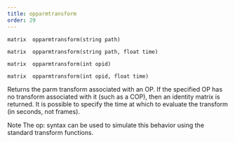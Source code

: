 ```yaml
---
title: opparmtransform
order: 29
---
```

`matrix  opparmtransform(string path)`

`matrix  opparmtransform(string path, float time)`

`matrix  opparmtransform(int opid)`

`matrix  opparmtransform(int opid, float time)`

Returns the parm transform associated with an OP. If the specified OP has no
transform associated with it (such as a COP), then an identity matrix is returned. It is possible to specify the time at which to evaluate the transform (in seconds, not frames).

Note
The op: syntax can be used to simulate this behavior using the standard transform functions.
